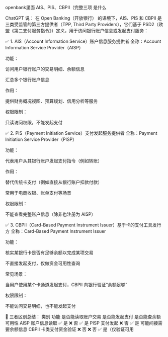 openbank里面  AIS、PIS、CBPII（完整三项 是什么


ChatGPT 说：
在 Open Banking（开放银行） 的语境下，AIS、PIS 和 CBPII 是三类受监管的第三方提供者（TPP, Third Party Providers），它们基于 PSD2（欧盟《第二支付服务指令》）定义，用于访问银行账户信息或发起支付服务：

✅ 1. AIS（Account Information Service）账户信息服务提供者
全称：Account Information Service Provider（AISP）

功能：

访问用户银行账户的交易明细、余额信息

汇总多个银行账户信息

作用：

提供财务概况视图、预算规划、信用分析等服务

权限限制：

只读访问权限，不能发起支付

✅ 2. PIS（Payment Initiation Service）支付发起服务提供者
全称：Payment Initiation Service Provider（PISP）

功能：

代表用户从其银行账户发起支付指令（例如转账）

作用：

替代传统卡支付（例如直接从银行账户扣款付款）

常用于电商收银、账单支付等场景

权限限制：

不能查看完整账户信息（除非也注册为 AISP）

✅ 3. CBPII（Card-Based Payment Instrument Issuer）基于卡的支付工具发行方
全称：Card-Based Payment Instrument Issuer

功能：

核实某银行卡是否有足够余额以完成某项交易

不直接发起支付，仅做资金可用性查询

常见场景：

当用户使用某个卡通道发起支付，CBPII 向银行验证“余额足够”

权限限制：

不能访问交易明细，也不能发起支付

🔄 三者区别总结：
类别	功能	是否能读取账户交易	是否能发起支付	是否能查余额可用性
AISP	账户信息读取	✅ 是	❌ 否	✅ 是
PISP	支付发起	❌ 否	✅ 是	可能间接需要余额信息
CBPII	卡类支付资金验证	❌ 否	❌ 否	✅ 是（仅验证可用
